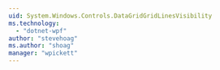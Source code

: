 ```yaml
---
uid: System.Windows.Controls.DataGridGridLinesVisibility
ms.technology: 
  - "dotnet-wpf"
author: "stevehoag"
ms.author: "shoag"
manager: "wpickett"
---
```


